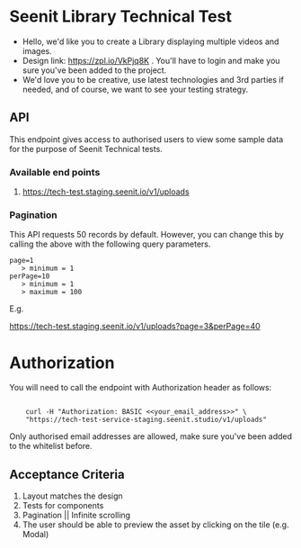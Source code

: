 # Seenit Library Technical Test

- Hello, we'd like you to create a Library displaying multiple videos and images.
- Design link: https://zpl.io/VkPjq8K . You'll have to login and make you sure you've been added to the project.
- We'd love you to be creative, use latest technologies and 3rd parties if needed, and of course, we want to see your testing strategy.

## API

This endpoint gives access to authorised users to view some sample data for the purpose of Seenit Technical tests.

### Available end points

1. https://tech-test.staging.seenit.io/v1/uploads

### Pagination

This API requests 50 records by default. However, you can change this by calling the above with the following query parameters.

```
page=1
   > minimum = 1
perPage=10
   > minimum = 1
   > maximum = 100
```

E.g.

https://tech-test.staging.seenit.io/v1/uploads?page=3&perPage=40

# Authorization

You will need to call the endpoint with Authorization header as follows:

```

    curl -H "Authorization: BASIC <<your_email_address>>" \
    "https://tech-test-service-staging.seenit.studio/v1/uploads"

```

Only authorised email addresses are allowed, make sure you've been added to the whitelist before.

## Acceptance Criteria

1. Layout matches the design
2. Tests for components
3. Pagination || Infinite scrolling
4. The user should be able to preview the asset by clicking on the tile (e.g. Modal)


